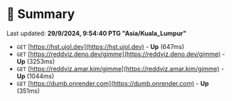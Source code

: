 # 📖 Summary
Last updated: **29/9/2024, 9:54:40 PTG "Asia/Kuala_Lumpur"**

- `GET` [https://hst.ujol.dev](https://hst.ujol.dev) - **Up** (647ms)
- `GET` [https://reddviz.deno.dev/gimme](https://reddviz.deno.dev/gimme) - **Up** (3253ms)
- `GET` [https://reddviz.amar.kim/gimme](https://reddviz.amar.kim/gimme) - **Up** (1044ms)
- `GET` [https://dumb.onrender.com](https://dumb.onrender.com) - **Up** (351ms)
